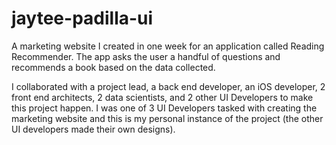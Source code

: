 # jaytee-padilla-ui
A marketing website I created in one week for an application called Reading Recommender. The app asks the user a handful of questions and recommends a book based on the data collected.

I collaborated with a project lead, a back end developer, an iOS developer, 2 front end architects, 2 data scientists, and 2 other UI Developers to make this project happen. I was one of 3 UI Developers tasked with creating the marketing website and this is my personal instance of the project (the other UI developers made their own designs).